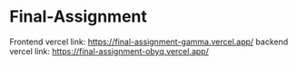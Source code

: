 # Final-Assignment
Frontend vercel link: https://final-assignment-gamma.vercel.app/
backend vercel link: https://final-assignment-obyq.vercel.app/

